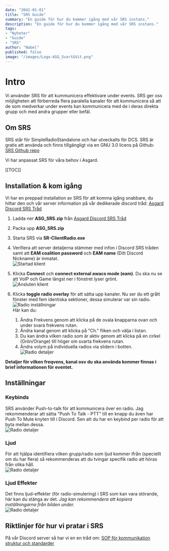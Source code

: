 ```yaml
---
date: "2042-01-01"
title: "SRS Guide"
summary: "En guide för hur du kommer igång med vår SRS instans."
description: "En guide för hur du kommer igång med vår SRS instans."
tags:
- "Nyheter"
- "Guide"
- "SRS"
author: "Nabel"
published: false
image: "/images/Logo-ASG_Svart&Vit.png"
---
```


# Intro
Vi använder SRS för att kummunicera effektivare under events. SRS ger oss möjligheten att förberreda flera paralella kanaler för att kommunicera så att de som medverkar under events kan kommunicera med de i deras direkta grupp och med andra grupper eller befäl.

## Om SRS
SRS står för SimpleRadioStandalone och har utveckalts för DCS. SRS är gratis att använda och finns tillgängligt via en GNU 3.0 licens på Github: [SRS Github repo](https://github.com/ciribob/DCS-SimpleRadioStandalone)

Vi har anpassat SRS för våra behov i Asgard.

[[TOC]]

## Installation & kom igång
Vi har en preppad installation av SRS för att komma igång snabbare, du hittar den och vår server information på vår dedikerade discord tråd: [Asgard Discord SRS Tråd](https://discord.com/channels/308968482480062464/1162392609554174114)


1. Ladda ner **ASG_SRS.zip** från [Asgard Discord SRS Tråd](https://discord.com/channels/308968482480062464/1162392609554174114)  
2. Packa upp **ASG_SRS.zip**
3. Starta SRS via **SR-ClientRadio.exe**
4. Verifiera att server detaljerna stämmer med infon i Discord SRS tråden samt att **EAM coalition password** och **EAM name** (Ditt Discord Nickname) är inmatat.  
![Startad klient](/images/SRS/SRS_General.webp)  

5. Klicka **Connect** och **connect external awacs mode (eam)**. Du ska nu se att VoIP och Game längst ner i fönstret lyser grönt.  
![Ansluten klient](/images/SRS/SRS_General_Connected.webp)  

6. Klicka **toggle radio overlay** för att sätta upp kanaler. Nu ser du ett grått fönster med fem identiska sektioner, dessa simulerar var sin radio.  
![Radio inställningar](/images/SRS/SRS_Radio.webp)  
Här kan du:  
   1. Ändra Frekvens genom att klicka på de ovala knapparna ovan och under svara frekvens rutan. 
   2. Ändra kanal genom att klicka på "Ch." fliken och välja i listan. 
   3. Du kan ändra vilken radio som är aktiv genom att klicka på en cirkel (Grön/Orange) till höger om svarta frekvens rutan.  
   4. Ändra volym på individuella radios via slidern i botten.  
![Radio detaljer](/images/SRS/SRS_Radio_Details.webp)  

**Detaljer för vilken freqvens, kanal osv du ska använda kommer finnas i brief informationen för eventet.**


## Inställningar
### Keybinds
SRS använder Push-to-talk för att kommunicera över en radio. Jag rekommenderar  att sätta "Push To Talk - PTT" till en knapp du även har Push To Mute knyten till i Discord. Sen att du har en keybind per radio för att byta mellan dessa.  
![Radio detaljer](/images/SRS/SRS_Controls.webp)

### Ljud 
För att hjälpa identifiera vilken grupp/radio som ljud kommer ifrån (speciellt om du har flera) så rekommenderas att du tvingar specifik radio att höras från olika håll.  
![Radio detaljer](/images/SRS/SRS_Settings_Audio.webp)

### Ljud Effekter 
Det finns ljud-effekter (för radio-simulering) i SRS som kan vara störande, här kan du stänga av det. *Jag kan rekommendera att kopiera inställningarna från bilden under.*  
![Radio detaljer](/images/SRS/SRS_Settings_Effects.webp)

## Riktlinjer för hur vi pratar i SRS
På vår Discord server så har vi en en tråd om: [SOP för kommunikation struktur och standarder](https://discord.com/channels/308968482480062464/1162392609554174114)  